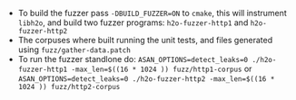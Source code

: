 - To build the fuzzer pass `-DBUILD_FUZZER=ON` to `cmake`, this will
  instrument `libh2o`, and build two fuzzer programs: `h2o-fuzzer-http1` and
  `h2o-fuzzer-http2`
- The corpuses where built running the unit tests, and files generated using
  `fuzz/gather-data.patch`
- To run the fuzzer standlone do:
  `ASAN_OPTIONS=detect_leaks=0 ./h2o-fuzzer-http1 -max_len=$((16 * 1024 )) fuzz/http1-corpus`
  or
  `ASAN_OPTIONS=detect_leaks=0 ./h2o-fuzzer-http2 -max_len=$((16 * 1024 )) fuzz/http2-corpus`
